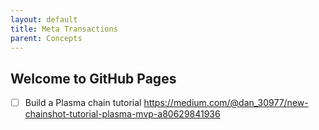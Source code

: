 ```yaml
---
layout: default
title: Meta Transactions
parent: Concepts
---
```


## Welcome to GitHub Pages

- [ ] Build a Plasma chain tutorial https://medium.com/@dan_30977/new-chainshot-tutorial-plasma-mvp-a80629841936
